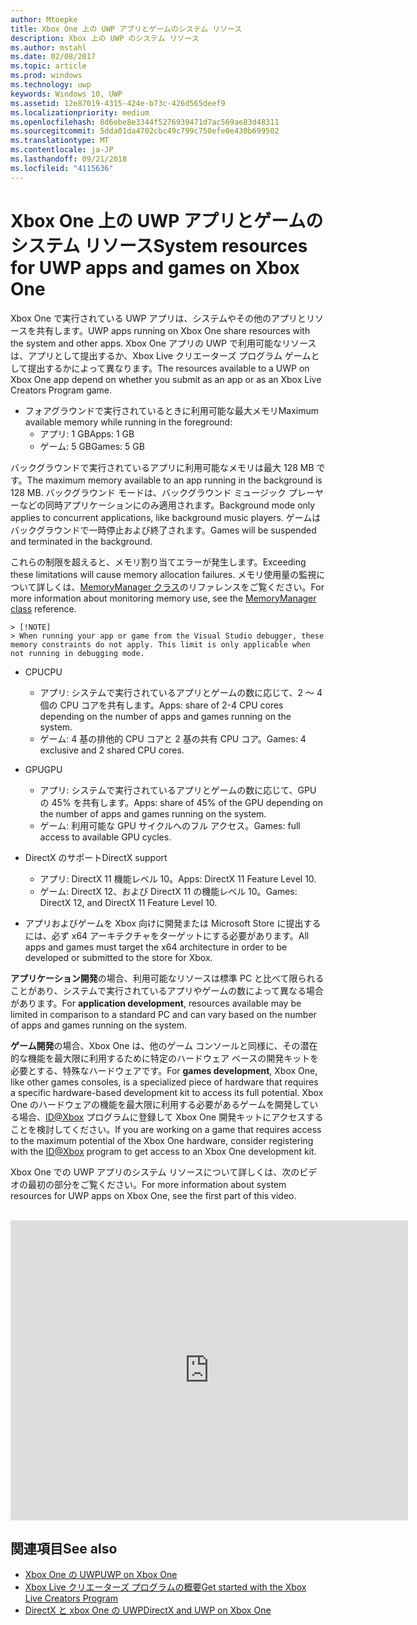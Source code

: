 ```yaml
---
author: Mtoepke
title: Xbox One 上の UWP アプリとゲームのシステム リソース
description: Xbox 上の UWP のシステム リソース
ms.author: mstahl
ms.date: 02/08/2017
ms.topic: article
ms.prod: windows
ms.technology: uwp
keywords: Windows 10, UWP
ms.assetid: 12e87019-4315-424e-b73c-426d565deef9
ms.localizationpriority: medium
ms.openlocfilehash: 8d6ebe8e3344f5276939471d7ac569ae83d48311
ms.sourcegitcommit: 5dda01da4702cbc49c799c750efe0e430b699502
ms.translationtype: MT
ms.contentlocale: ja-JP
ms.lasthandoff: 09/21/2018
ms.locfileid: "4115636"
---
```

# <a name="system-resources-for-uwp-apps-and-games-on-xbox-one"></a><span data-ttu-id="46328-104">Xbox One 上の UWP アプリとゲームのシステム リソース</span><span class="sxs-lookup"><span data-stu-id="46328-104">System resources for UWP apps and games on Xbox One</span></span>

<span data-ttu-id="46328-105">Xbox One で実行されている UWP アプリは、システムやその他のアプリとリソースを共有します。</span><span class="sxs-lookup"><span data-stu-id="46328-105">UWP apps running on Xbox One share resources with the system and other apps.</span></span> <span data-ttu-id="46328-106">Xbox One アプリの UWP で利用可能なリソースは、アプリとして提出するか、Xbox Live クリエーターズ プログラム ゲームとして提出するかによって異なります。</span><span class="sxs-lookup"><span data-stu-id="46328-106">The resources available to a UWP on Xbox One app depend on whether you submit as an app or as an Xbox Live Creators Program game.</span></span>

* <span data-ttu-id="46328-107">フォアグラウンドで実行されているときに利用可能な最大メモリ</span><span class="sxs-lookup"><span data-stu-id="46328-107">Maximum available memory while running in the foreground:</span></span>
    * <span data-ttu-id="46328-108">アプリ: 1 GB</span><span class="sxs-lookup"><span data-stu-id="46328-108">Apps: 1 GB</span></span>
    * <span data-ttu-id="46328-109">ゲーム: 5 GB</span><span class="sxs-lookup"><span data-stu-id="46328-109">Games: 5 GB</span></span>

<span data-ttu-id="46328-110">バックグラウンドで実行されているアプリに利用可能なメモリは最大 128 MB です。</span><span class="sxs-lookup"><span data-stu-id="46328-110">The maximum memory available to an app running in the background is 128 MB.</span></span> <span data-ttu-id="46328-111">バックグラウンド モードは、バックグラウンド ミュージック プレーヤーなどの同時アプリケーションにのみ適用されます。</span><span class="sxs-lookup"><span data-stu-id="46328-111">Background mode only applies to concurrent applications, like background music players.</span></span>  <span data-ttu-id="46328-112">ゲームはバックグラウンドで一時停止および終了されます。</span><span class="sxs-lookup"><span data-stu-id="46328-112">Games will be suspended and terminated in the background.</span></span>

<span data-ttu-id="46328-113">これらの制限を超えると、メモリ割り当てエラーが発生します。</span><span class="sxs-lookup"><span data-stu-id="46328-113">Exceeding these limitations will cause memory allocation failures.</span></span> <span data-ttu-id="46328-114">メモリ使用量の監視について詳しくは、[MemoryManager クラス](https://msdn.microsoft.com/library/windows/apps/windows.system.memorymanager.aspx)のリファレンスをご覧ください。</span><span class="sxs-lookup"><span data-stu-id="46328-114">For more information about monitoring memory use, see the [MemoryManager class](https://msdn.microsoft.com/library/windows/apps/windows.system.memorymanager.aspx) reference.</span></span>
    
    > [!NOTE]
    > When running your app or game from the Visual Studio debugger, these memory constraints do not apply. This limit is only applicable when not running in debugging mode.

* <span data-ttu-id="46328-115">CPU</span><span class="sxs-lookup"><span data-stu-id="46328-115">CPU</span></span>
    * <span data-ttu-id="46328-116">アプリ: システムで実行されているアプリとゲームの数に応じて、2 ～ 4 個の CPU コアを共有します。</span><span class="sxs-lookup"><span data-stu-id="46328-116">Apps: share of 2-4 CPU cores depending on the number of apps and games running on the system.</span></span>
    * <span data-ttu-id="46328-117">ゲーム: 4 基の排他的 CPU コアと 2 基の共有 CPU コア。</span><span class="sxs-lookup"><span data-stu-id="46328-117">Games: 4 exclusive and 2 shared CPU cores.</span></span>

* <span data-ttu-id="46328-118">GPU</span><span class="sxs-lookup"><span data-stu-id="46328-118">GPU</span></span>
    * <span data-ttu-id="46328-119">アプリ: システムで実行されているアプリとゲームの数に応じて、GPU の 45% を共有します。</span><span class="sxs-lookup"><span data-stu-id="46328-119">Apps: share of 45% of the GPU depending on the number of apps and games running on the system.</span></span>
    * <span data-ttu-id="46328-120">ゲーム: 利用可能な GPU サイクルへのフル アクセス。</span><span class="sxs-lookup"><span data-stu-id="46328-120">Games: full access to available GPU cycles.</span></span>

* <span data-ttu-id="46328-121">DirectX のサポート</span><span class="sxs-lookup"><span data-stu-id="46328-121">DirectX support</span></span>
    * <span data-ttu-id="46328-122">アプリ: DirectX 11 機能レベル 10。</span><span class="sxs-lookup"><span data-stu-id="46328-122">Apps: DirectX 11 Feature Level 10.</span></span>
    * <span data-ttu-id="46328-123">ゲーム: DirectX 12、および DirectX 11 の機能レベル 10。</span><span class="sxs-lookup"><span data-stu-id="46328-123">Games: DirectX 12, and DirectX 11 Feature Level 10.</span></span>

* <span data-ttu-id="46328-124">アプリおよびゲームを Xbox 向けに開発または Microsoft Store に提出するには、必ず x64 アーキテクチャをターゲットにする必要があります。</span><span class="sxs-lookup"><span data-stu-id="46328-124">All apps and games must target the x64 architecture in order to be developed or submitted to the store for Xbox.</span></span>  

<span data-ttu-id="46328-125">**アプリケーション開発**の場合、利用可能なリソースは標準 PC と比べて限られることがあり、システムで実行されているアプリやゲームの数によって異なる場合があります。</span><span class="sxs-lookup"><span data-stu-id="46328-125">For **application development**, resources available may be limited in comparison to a standard PC and can vary based on the number of apps and games running on the system.</span></span>

<span data-ttu-id="46328-126">**ゲーム開発**の場合、Xbox One は、他のゲーム コンソールと同様に、その潜在的な機能を最大限に利用するために特定のハードウェア ベースの開発キットを必要とする、特殊なハードウェアです。</span><span class="sxs-lookup"><span data-stu-id="46328-126">For **games development**, Xbox One, like other games consoles, is a specialized piece of hardware that requires a specific hardware-based development kit to access its full potential.</span></span> <span data-ttu-id="46328-127">Xbox One のハードウェアの機能を最大限に利用する必要があるゲームを開発している場合、[ID@Xbox](http://www.xbox.com/Developers/id) プログラムに登録して Xbox One 開発キットにアクセスすることを検討してください。</span><span class="sxs-lookup"><span data-stu-id="46328-127">If you are working on a game that requires access to the maximum potential of the Xbox One hardware, consider registering with the [ID@Xbox](http://www.xbox.com/Developers/id) program to get access to an Xbox One development kit.</span></span>


<span data-ttu-id="46328-128">Xbox One での UWP アプリのシステム リソースについて詳しくは、次のビデオの最初の部分をご覧ください。</span><span class="sxs-lookup"><span data-stu-id="46328-128">For more information about system resources for UWP apps on Xbox One, see the first part of this video.</span></span>
</br>
</br>
<iframe src="https://mva.microsoft.com/en-US/training-courses-embed/developing-xbox-one-applications-16860/Video-What-s-Unique--vk0fOPf9C_2006218965" width="636" height="480" allowFullScreen frameBorder="0"></iframe>

## <a name="see-also"></a><span data-ttu-id="46328-129">関連項目</span><span class="sxs-lookup"><span data-stu-id="46328-129">See also</span></span>
- [<span data-ttu-id="46328-130">Xbox One の UWP</span><span class="sxs-lookup"><span data-stu-id="46328-130">UWP on Xbox One</span></span>](index.md)
- [<span data-ttu-id="46328-131">Xbox Live クリエーターズ プログラムの概要</span><span class="sxs-lookup"><span data-stu-id="46328-131">Get started with the Xbox Live Creators Program</span></span>](../xbox-live/get-started-with-creators/get-started-with-xbox-live-creators.md)
- [<span data-ttu-id="46328-132">DirectX と xbox One の UWP</span><span class="sxs-lookup"><span data-stu-id="46328-132">DirectX and UWP on Xbox One</span></span>](https://blogs.msdn.microsoft.com/chuckw/2017/12/15/directx-and-uwp-on-xbox-one/)

